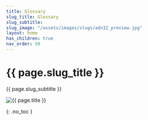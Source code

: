 ```yaml
---
title: Glossary
slug_title: Glossary
slug_subtitle:
slug_image: "/assets/images/slugs/adn32_preview.jpg"
layout: home
has_children: true
nav_order: 50
---
```

<div class="slug">
    <div class="title-container">
        <h1 class="page-slug_title">{{ page.slug_title }}</h1>
        <p class="page-slug_subtitle">{{ page.slug_subtitle }}</p>
    </div>
    <div class="image-container faded-left">
        <img src="{{ page.slug_image | relative_url }}" alt="{{ page.title }}" />
    </div>
</div>

{: .no_toc }
